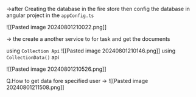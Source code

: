 ->after Creating the database in the fire store then config the database in angular project in the `appConfig.ts`

![[Pasted image 20240801210022.png]]


-> the create a another service to for task and get the documents 

using `Collection Api`
![[Pasted image 20240801210146.png]]
using `CollectionData()` api

![[Pasted image 20240801210526.png]]

Q.How to get data fore specified user -> 
![[Pasted image 20240801211508.png]]